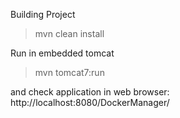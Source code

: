 Building Project
> mvn clean install

Run in embedded tomcat
> mvn tomcat7:run

and check application in web browser:
http://localhost:8080/DockerManager/
